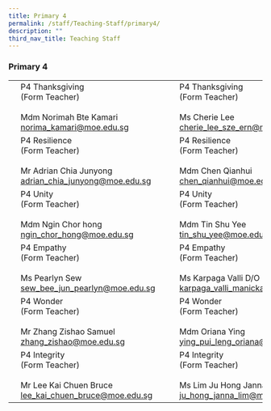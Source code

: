 ```yaml
---
title: Primary 4
permalink: /staff/Teaching-Staff/primary4/
description: ""
third_nav_title: Teaching Staff
---
```

### Primary 4


|  	|  	|  	|  	|  	|
|---	|---	|---	|---	|---	|
|	| P4 Thanksgiving<br>(Form Teacher)<br><br>Mdm Norimah Bte Kamari<br>norima_kamari@moe.edu.sg	|   	| 	| P4 Thanksgiving<br>(Form Teacher)<br><br>Ms Cherie Lee<br>cherie_lee_sze_ern@moe.edu.sg 	|
| 	| P4 Resilience <br>(Form Teacher)<br><br>Mr Adrian Chia Junyong<br>adrian_chia_junyong@moe.edu.sg<br> 	|   	| 	| P4 Resilience<br>(Form Teacher)<br><br>Mdm Chen Qianhui<br>chen_qianhui@moe.edu.sg	|
| 	| P4 Unity <br>(Form Teacher)<br><br>Mdm Ngin Chor hong<br>ngin_chor_hong@moe.edu.sg 	|   	|  	| P4 Unity <br>(Form Teacher)<br><br>Mdm Tin Shu Yee<br>tin_shu_yee@moe.edu.sg 	|
| 	| P4 Empathy<br>(Form Teacher)<br><br>Ms Pearlyn Sew<br>sew_bee_jun_pearlyn@moe.edu.sg<br> 	|   	| 	| P4 Empathy <br>(Form Teacher)<br><br>Ms Karpaga Valli D/O Manickam<br>karpaga_valli_manickam@moe.edu.sg|
| 	| P4 Wonder<br>(Form Teacher)<br><br>Mr Zhang Zishao Samuel<br>zhang_zishao@moe.edu.sg	|   	| 	| P4 Wonder<br>(Form Teacher)<br><br>Mdm Oriana Ying<br>ying_pui_leng_oriana@moe.edu.sg	|
| 	| P4 Integrity<br>(Form Teacher)<br><br>Mr Lee Kai Chuen Bruce<br>lee_kai_chuen_bruce@moe.edu.sg	|   	|	| P4 Integrity<br>(Form Teacher)<br><br>Ms Lim Ju Hong Janna<br>ju_hong_janna_lim@moe.edu.sg	|